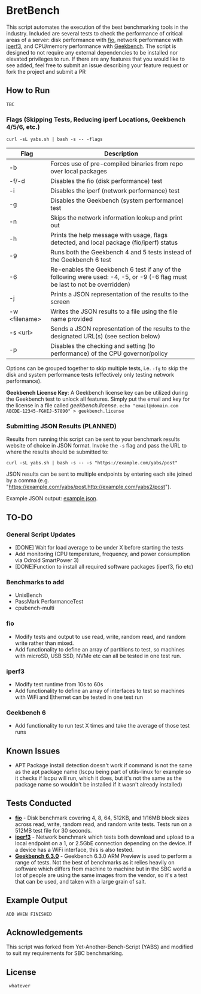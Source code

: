 # BretBench

This script automates the execution of the best benchmarking tools in the industry. Included are several tests to check the performance of critical areas of a server: disk performance with [fio](https://github.com/axboe/fio), network performance with [iperf3](https://github.com/esnet/iperf), and CPU/memory performance with [Geekbench](https://www.geekbench.com/). The script is designed to not require any external dependencies to be installed nor elevated privileges to run. If there are any features that you would like to see added, feel free to submit an issue describing your feature request or fork the project and submit a PR

## How to Run

```
TBC
```

### Flags (Skipping Tests, Reducing iperf Locations, Geekbench 4/5/6, etc.)

```
curl -sL yabs.sh | bash -s -- -flags
```

| Flag | Description |
| ---- | ----------- |
| -b | Forces use of pre-compiled binaries from repo over local packages |
| -f/-d | Disables the fio (disk performance) test |
| -i | Disables the iperf (network performance) test |
| -g | Disables the Geekbench (system performance) test |
| -n | Skips the network information lookup and print out |
| -h | Prints the help message with usage, flags detected, and local package (fio/iperf) status |
| -9 | Runs both the Geekbench 4 and 5 tests instead of the Geekbench 6 test |
| -6 | Re-enables the Geekbench 6 test if any of the following were used: -4, -5, or -9 (-6 flag must be last to not be overridden) |
| -j | Prints a JSON representation of the results to the screen |
| -w \<filename\> | Writes the JSON results to a file using the file name provided |
| -s \<url\> | Sends a JSON representation of the results to the designated URL(s) (see section below) |
| -p | Disables the checking and setting (to performance) of the CPU governor/policy |

Options can be grouped together to skip multiple tests, i.e. `-fg` to skip the disk and system performance tests (effectively only testing network performance).

**Geekbench License Key**: A Geekbench license key can be utilized during the Geekbench test to unlock all features. Simply put the email and key for the license in a file called _geekbench.license_. `echo "email@domain.com ABCDE-12345-FGHIJ-57890" > geekbench.license`

### Submitting JSON Results  (PLANNED)

Results from running this script can be sent to your benchmark results website of choice in JSON format. Invoke the `-s` flag and pass the URL to where the results should be submitted to:

```
curl -sL yabs.sh | bash -s -- -s "https://example.com/yabs/post"
```

JSON results can be sent to multiple endpoints by entering each site joined by a comma (e.g. "https://example.com/yabs/post,http://example.com/yabs2/post").



Example JSON output: [example.json](bin/example.json).

## TO-DO
### General Script Updates
- [DONE] Wait for load average to be under X before starting the tests
- Add monitoring (CPU temperature, frequency, and power consumption via Odroid SmartPower 3)
- [DONE]Function to install all required software packages (iperf3, fio etc)
### Benchmarks to add
- UnixBench
- PassMark PerformanceTest
- cpubench-multi

### fio
- Modify tests and output to use read, write, random read, and random write rather than mixed.
- Add functionality to define an array of partitions to test, so machines with microSD, USB SSD, NVMe etc can all be tested in one test run.
### iperf3
- Modify test runtime from 10s to 60s
- Add functionality to define an array of interfaces to test so machines with WiFi and Ethernet can be tested in one test run
### Geekbench 6
- Add functionality to run test X times and take the average of those test runs

## Known Issues
- APT Package install detection doesn't work if command is not the same as the apt package name (lscpu being part of utils-linux for example so it checks if lscpu will run, which it does, but it's not the same as the package name so wouldn't be installed if it wasn't already installed)

## Tests Conducted

 - **[fio](https://github.com/axboe/fio)** - Disk benchmark covering 4, 8, 64, 512KB, and 1/16MB block sizes across read, write, random read, and random write tests. Tests run on a 512MB test file for 30 seconds.
 - **[iperf3](https://github.com/esnet/iperf)** - Network benchmark which tests both download and upload to a local endpoint on a 1, or 2.5GbE connection depending on the device. If a device has a WiFi interface, this is also tested.
 - **[Geekbench 6.3.0](https://www.geekbench.com/)** - Geekbench 6.3.0 ARM Preview is used to perform a range of tests. Not the best of benchmarks as it relies heavily on software which differs from machine to machine but in the SBC world a lot of people are using the same images from the vendor, so it's a test that can be used, and taken with a large grain of salt.

## Example Output

```
ADD WHEN FINISHED
```

## Acknowledgements

This script was forked from Yet-Another-Bench-Script (YABS) and modified to suit my requirements for SBC benchmarking.

## License
```
 whatever
```
